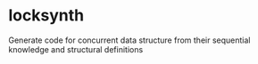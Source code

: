 # locksynth

Generate code for concurrent data structure from their sequential knowledge and structural definitions
